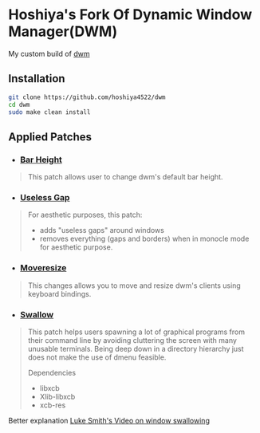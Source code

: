 # Hoshiya's Fork Of Dynamic Window Manager(DWM)
My custom build of [dwm](https://dwm.suckless.org)

## Installation
```bash
git clone https://github.com/hoshiya4522/dwm
cd dwm
sudo make clean install
```

## Applied Patches
- ### [Bar Height](https://dwm.suckless.org/patches/bar_height)
> This patch allows user to change dwm's default bar height.
- ### [Useless Gap](https://dwm.suckless.org/patches/uselessgap)
> For aesthetic purposes, this patch:
> - adds "useless gaps" around windows
> - removes everything (gaps and borders) when in monocle mode for aesthetic purpose.
- ### [Moveresize](https://dwm.suckless.org/patches/moveresize)
> This changes allows you to move and resize dwm's clients using keyboard bindings.
- ### [Swallow](https://dwm.suckless.org/patches/swallow)
> This patch helps users spawning a lot of graphical programs from their command line by avoiding cluttering the screen with many unusable terminals. Being deep down in a directory hierarchy just does not make the use of dmenu feasible.
>
> Dependencies
> - libxcb
> - Xlib-libxcb
> - xcb-res

Better explanation [Luke Smith's Video on window swallowing](https://youtube.com/watch?v=92uo5OBOKfY)
